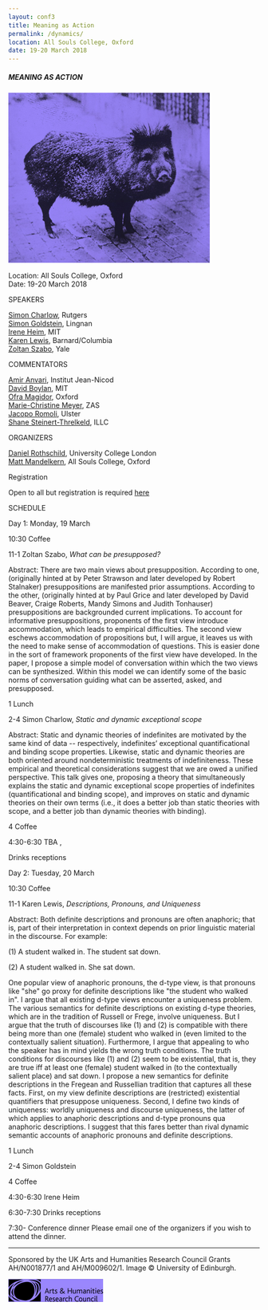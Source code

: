 ```yaml
---
layout: conf3
title: Meaning as Action
permalink: /dynamics/
location: All Souls College, Oxford
date: 19-20 March 2018
---
```



#####  MEANING AS ACTION



![PIG](/pig.jpg)

Location: All Souls College, Oxford <br>
Date: 19-20 March 2018


<div class="title"> SPEAKERS </div>

[Simon Charlow](https://simoncharlow.com/), Rutgers <br>
[Simon Goldstein](http://simondgoldstein.com/), Lingnan <br>
[Irene Heim](http://linguistics.mit.edu/user/heim/), MIT <br>
[Karen Lewis](http://www.columbia.edu/~kl2663/), Barnard/Columbia <br>
[Zoltan Szabo](http://campuspress.yale.edu/zoltanszabo/), Yale

<div class="title"> COMMENTATORS </div>

[Amir Anvari](https://sites.google.com/site/amiraanvari/), Institut Jean-Nicod <br>
[David Boylan](https://davidhboylan.weebly.com/), MIT <br>
[Ofra Magidor](http://www.magidor.com/), Oxford <br>
[Marie-Christine Meyer](http://www.zas.gwz-berlin.de/mitarbeiter_meyer.html), ZAS <br>
[Jacopo Romoli](http://www.jacoporomoli.com/), Ulster <br>
[Shane Steinert-Threlkeld](http://shane.st/), ILLC

<div class="title"> ORGANIZERS </div>

[Daniel Rothschild](http://danielrothschild.com/), University College London <br>
[Matt Mandelkern](http://users.ox.ac.uk/~sfop0776/), All Souls College, Oxford

<div class="title"> Registration </div>

Open to all but registration is required [here](https://docs.google.com/forms/d/e/1FAIpQLSdMHLpawGFzlwa_IryMNWIciA_gtpGBZc2KlNuHh-NDOg0bjQ/viewform?usp=sf_link)

<div class="title"> SCHEDULE </div>

<span class ="titleblack"> Day 1: Monday, 19 March  </span>

<span class ="titleblack"> 10:30 Coffee </span>

<span class ="titleblack"> 11-1 Zoltan Szabo, *What can be presupposed?* </span>

Abstract: There are two main views about presupposition. According to one, (originally hinted at by Peter Strawson and later developed by Robert Stalnaker) presuppositions are manifested prior assumptions. According to the other, (originally hinted at by Paul Grice and later developed by David Beaver, Craige Roberts, Mandy Simons and Judith Tonhauser) presuppositions are backgrounded current implications. To account for informative presuppositions, proponents of the first view introduce accommodation, which leads to empirical difficulties. The second view eschews accommodation of propositions but, I will argue, it leaves us with the need to make sense of accommodation of questions. This is easier done in the sort of framework proponents of the first view have developed. In the paper, I propose a simple model of conversation within which the two views can be synthesized. Within this model we can identify some of the basic norms of conversation guiding what can be asserted, asked, and presupposed.  

<span class ="titleblack"> 1 Lunch </span>


<span class ="titleblack"> 2-4 Simon Charlow, *Static and dynamic exceptional scope* </span>

Abstract: Static and dynamic theories of indefinites are motivated by the same kind of data -- respectively, indefinites’ exceptional quantificational and binding scope properties. Likewise, static and dynamic theories are both oriented around nondeterministic treatments of indefiniteness. These empirical and theoretical considerations suggest that we are owed a unified perspective. This talk gives one, proposing a theory that simultaneously explains the static and dynamic exceptional scope properties of indefinites (quantificational and binding scope), and improves on static and dynamic theories on their own terms (i.e., it does a better job than static theories with scope, and a better job than dynamic theories with binding).


<span class ="titleblack"> 4 Coffee </span>


<span class ="titleblack"> 4:30-6:30 TBA ,  </span>

<span class ="titleblack"> Drinks receptions </span>

<span class ="titleblack"> Day 2: Tuesday, 20 March  </span>

<span class ="titleblack"> 10:30 Coffee </span>

<span class ="titleblack"> 11-1 Karen Lewis, *Descriptions, Pronouns, and Uniqueness* </span>

Abstract: Both definite descriptions and pronouns are often anaphoric; that is, part of their interpretation in context depends on prior linguistic material in the discourse.  For example:

(1)  A student walked in. The student sat down.

(2)  A student walked in. She sat down.

One popular view of anaphoric pronouns, the d-type view, is that pronouns like "she" go proxy for definite descriptions like "the student who walked in". I argue that all existing d-type views encounter a uniqueness problem.  The various semantics for definite descriptions on existing d-type theories, which are in the tradition of Russell or Frege, involve uniqueness.  But I argue that the truth of discourses like (1) and (2) is compatible with there being more than one (female) student who walked in (even limited to the contextually salient situation).  Furthermore, I argue that appealing to who the speaker has in mind yields the wrong truth conditions.  The truth conditions for discourses like (1) and (2) seem to be existential, that is, they are true iff at least one (female) student walked in (to the contextually salient place) and sat down. I propose a new semantics for definite descriptions in the Fregean and Russellian tradition that captures all these facts.  First, on my view definite descriptions are (restricted) existential quantifiers that presuppose uniqueness.  Second, I define two kinds of uniqueness: worldly uniqueness and discourse uniqueness, the latter of which applies to anaphoric descriptions and d-type pronouns qua anaphoric descriptions.  I suggest that this fares better than rival dynamic semantic accounts of anaphoric pronouns and definite descriptions.  

<span class ="titleblack"> 1 Lunch </span>

<span class ="titleblack"> 2-4 Simon Goldstein </span>

<span class ="titleblack"> 4 Coffee </span>

<span class ="titleblack"> 4:30-6:30 Irene Heim </span>

<span class ="titleblack"> 6:30-7:30 Drinks receptions </span>

<span class ="titleblack"> 7:30- Conference dinner </span>
Please email one of the organizers if you wish to attend the dinner.

---

<span class ="smaller">
Sponsored by the UK Arts and Humanities Research Council Grants AH/N001877/1 and AH/M009602/1. Image © University of Edinburgh.
</span>


![AHRC](/ahrclavendar.jpg)

